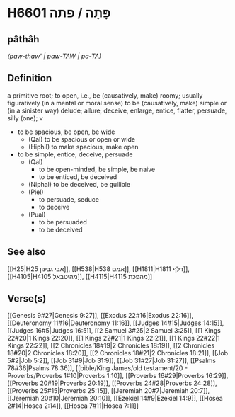 # H6601 פָּתָה / פתה

## pâthâh

_(paw-thaw' | paw-TAW | pa-TA)_

## Definition

a primitive root; to open, i.e., be (causatively, make) roomy; usually figuratively (in a mental or moral sense) to be (causatively, make) simple or (in a sinister way) delude; allure, deceive, enlarge, entice, flatter, persuade, silly (one); v

- to be spacious, be open, be wide
  - (Qal) to be spacious or open or wide
  - (Hiphil) to make spacious, make open
- to be simple, entice, deceive, persuade
  - (Qal)
    - to be open-minded, be simple, be naive
    - to be enticed, be deceived
  - (Niphal) to be deceived, be gullible
  - (Piel)
    - to persuade, seduce
    - to deceive
  - (Pual)
    - to be persuaded
    - to be deceived

## See also

[[H25|H25 אבי גבעון]], [[H538|H538 אמם]], [[H1811|H1811 דלף]], [[H4105|H4105 מהיטבאל]], [[H4115|H4115 מהפכת]]

## Verse(s)

[[Genesis 9#27|Genesis 9:27]], [[Exodus 22#16|Exodus 22:16]], [[Deuteronomy 11#16|Deuteronomy 11:16]], [[Judges 14#15|Judges 14:15]], [[Judges 16#5|Judges 16:5]], [[2 Samuel 3#25|2 Samuel 3:25]], [[1 Kings 22#20|1 Kings 22:20]], [[1 Kings 22#21|1 Kings 22:21]], [[1 Kings 22#22|1 Kings 22:22]], [[2 Chronicles 18#19|2 Chronicles 18:19]], [[2 Chronicles 18#20|2 Chronicles 18:20]], [[2 Chronicles 18#21|2 Chronicles 18:21]], [[Job 5#2|Job 5:2]], [[Job 31#9|Job 31:9]], [[Job 31#27|Job 31:27]], [[Psalms 78#36|Psalms 78:36]], [[bible/King James/old testament/20 - Proverbs/Proverbs 1#10|Proverbs 1:10]], [[Proverbs 16#29|Proverbs 16:29]], [[Proverbs 20#19|Proverbs 20:19]], [[Proverbs 24#28|Proverbs 24:28]], [[Proverbs 25#15|Proverbs 25:15]], [[Jeremiah 20#7|Jeremiah 20:7]], [[Jeremiah 20#10|Jeremiah 20:10]], [[Ezekiel 14#9|Ezekiel 14:9]], [[Hosea 2#14|Hosea 2:14]], [[Hosea 7#11|Hosea 7:11]]